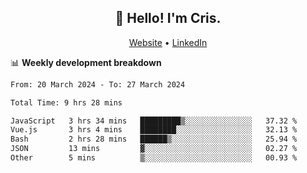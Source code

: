 
<h2 align="center">👋 Hello! I'm Cris.</h2>
<p align="center">
  <a href="https://www.criscunas.dev">Website</a> •
  <a href="https://www.linkedin.com/in/cristophercunas/">LinkedIn</a> 
</p>


📊 **Weekly development breakdown**
<!--START_SECTION:waka-->

```txt
From: 20 March 2024 - To: 27 March 2024

Total Time: 9 hrs 28 mins

JavaScript   3 hrs 34 mins   █████████▒░░░░░░░░░░░░░░░   37.32 %
Vue.js       3 hrs 4 mins    ████████░░░░░░░░░░░░░░░░░   32.13 %
Bash         2 hrs 28 mins   ██████▒░░░░░░░░░░░░░░░░░░   25.94 %
JSON         13 mins         ▓░░░░░░░░░░░░░░░░░░░░░░░░   02.27 %
Other        5 mins          ▒░░░░░░░░░░░░░░░░░░░░░░░░   00.93 %
```

<!--END_SECTION:waka-->
